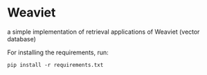 # Weaviet
a simple implementation of retrieval applications of Weaviet (vector database)

For installing the requirements, run:
```
pip install -r requirements.txt
```

